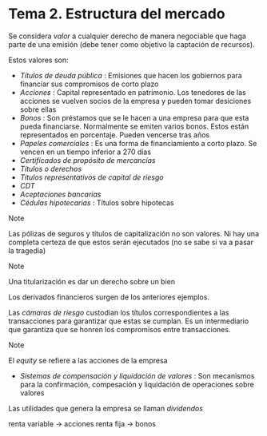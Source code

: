 # Tema 2. Estructura del mercado

Se considera _valor_ a cualquier derecho de manera negociable que haga parte de una emisión (debe tener como objetivo la captación de recursos).

Estos valores son:
- _Títulos de deuda pública_ : Emisiones que hacen los gobiernos para financiar sus compromisos de corto plazo
- _Acciones_ : Capital representado en patrimonio. Los tenedores de las acciones se vuelven socios de la empresa y pueden tomar desiciones sobre ellas
- _Bonos_ : Son préstamos que se le hacen a una empresa para que esta pueda financiarse. Normalmente se emiten varios bonos. Estos están representados en porcentaje. Pueden vencerse tras años
- _Papeles comerciales_ : Es una forma de financiamiento a corto plazo. Se vencen en un tiempo inferior a 270 días
- _Certificados de propósito de mercancías_
- _Títulos o derechos_
- _Títulos representativos de capital de riesgo_
- _CDT_
- _Aceptaciones bancarias_
- _Cédulas hipotecarias_ : Títulos sobre hipotecas

>[!Note]
>Las pólizas de seguros y títulos de capitalización no son valores. Ni hay una completa certeza de que estos serán ejecutados (no se sabe si va a pasar la tragedia)

>[!Note]
>Una titularización es dar un derecho sobre un bien

Los derivados financieros surgen de los anteriores ejemplos.

Las _cámaras de riesgo_ custodian los títulos correspondientes a las transacciones para garantizar que estas se cumplan. Es un intermediario que garantiza que se honren los compromisos entre transacciones.

>[!Note]
>El _equity_ se refiere a las acciones de la empresa


- _Sistemas de compensación y liquidación de valores_ : Son mecanismos para la confirmación, compesación y liquidación de operaciones sobre valores






Las utilidades que genera la empresa se llaman _dividendos_

renta variable -> acciones
renta fija -> bonos

